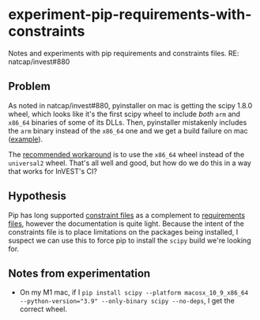 # experiment-pip-requirements-with-constraints
Notes and experiments with pip requirements and constraints files.  RE: natcap/invest#880

## Problem

As noted in natcap/invest#880, pyinstaller on mac is getting the scipy 1.8.0
wheel, which looks like it's the first scipy wheel to include _both_ `arm` and
`x86_64` binaries of some of its DLLs.  Then, pyinstaller mistakenly includes
the `arm` binary instead of the `x86_64` one and we get a build failure on mac
([example](https://github.com/natcap/invest/runs/5111006848?check_suite_focus=true)).

The [recommended workaround](https://github.com/scipy/scipy/issues/15552#issuecomment-1048303347)
is to use the `x86_64` wheel instead of the `universal2` wheel.  That's all
well and good, but how do we do this in a way that works for InVEST's CI?

## Hypothesis

Pip has long supported [constraint files](https://pip.pypa.io/en/stable/user_guide/#constraints-files)
as a complement to [requirements files](https://pip.pypa.io/en/stable/reference/requirements-file-format/),
however the documentation is quite light.  Because the intent of the
constraints file is to place limitations on the packages being installed, I
suspect we can use this to force pip to install the `scipy` build we're looking for.

## Notes from experimentation

* On my M1 mac, if I `pip install scipy --platform macosx_10_9_x86_64  --python-version="3.9" --only-binary scipy --no-deps`, I get the correct wheel.
